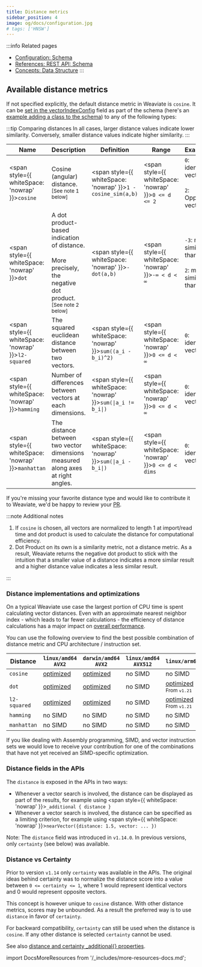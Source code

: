 ```yaml
---
title: Distance metrics
sidebar_position: 4
image: og/docs/configuration.jpg
# tags: ['HNSW']
---
```



:::info Related pages
- [Configuration: Schema](../configuration/schema-configuration.md)
- [References: REST API: Schema](../api/rest/schema.md)
- [Concepts: Data Structure](../concepts/data.md)
:::

## Available distance metrics

If not specified explicitly, the default distance metric in Weaviate is
`cosine`. It can be [set in the vectorIndexConfig](/developers/weaviate/config-refs/schema/vector-index.md#how-to-configure-hnsw) field as part of the  schema (here's an [example adding a class to the schema](../api/rest/schema.md#create-a-class)) to any of the following types:

:::tip Comparing distances
In all cases, larger distance values indicate lower similarity. Conversely, smaller distance values indicate higher similarity.
:::

<!-- TODO: Consider removing {:.text-nowrap} -->
| Name | Description | Definition | Range | Examples |
| --- | --- | --- | --- | --- |
| <span style={{ whiteSpace: 'nowrap' }}>`cosine`</span> | Cosine (angular) distance. <br/><sub>[See note 1 below]</sub> | <span style={{ whiteSpace: 'nowrap' }}>`1 - cosine_sim(a,b)`</span> | <span style={{ whiteSpace: 'nowrap' }}>`0 <= d <= 2`</span> | `0`: identical vectors<br/><br/> `2`: Opposing vectors. |
| <span style={{ whiteSpace: 'nowrap' }}>`dot`</span> | A dot product-based indication of distance. <br/><br/>More precisely, the negative dot product. <br/><sub>[See note 2 below]</sub> | <span style={{ whiteSpace: 'nowrap' }}>`-dot(a,b)`</span> | <span style={{ whiteSpace: 'nowrap' }}>`-∞ < d < ∞`</span> | `-3`: more similar than `-2` <br/><br/>`2`: more similar than `5` |
| <span style={{ whiteSpace: 'nowrap' }}>`l2-squared`</span> | The squared euclidean distance between two vectors. | <span style={{ whiteSpace: 'nowrap' }}>`sum((a_i - b_i)^2)`</span> | <span style={{ whiteSpace: 'nowrap' }}>`0 <= d < ∞`</span> | `0`: identical vectors |
| <span style={{ whiteSpace: 'nowrap' }}>`hamming`</span> | Number of differences between vectors at each dimensions. | <span style={{ whiteSpace: 'nowrap' }}><code>sum(&#124;a_i != b_i&#124;)</code></span> | <span style={{ whiteSpace: 'nowrap' }}>`0 <= d < ∞`</span> | `0`: identical vectors |
| <span style={{ whiteSpace: 'nowrap' }}>`manhattan`</span> | The distance between two vector dimensions measured along axes at right angles.  | <span style={{ whiteSpace: 'nowrap' }}><code>sum(&#124;a_i - b_i&#124;)</code></span> | <span style={{ whiteSpace: 'nowrap' }}>`0 <= d < dims`</span> | `0`: identical vectors |



If you're missing your favorite distance type and would like to contribute it to Weaviate, we'd be happy to review your [PR](https://github.com/weaviate/weaviate).

:::note Additional notes

1. If `cosine` is chosen, all vectors are normalized to length 1 at import/read time and dot product is used to calculate the distance for computational efficiency.
2. Dot Product on its own is a similarity metric, not a distance metric. As a result, Weaviate returns the negative dot product to stick with the intuition that a smaller value of a distance indicates a more similar result and a higher distance value indicates a less similar result.

:::

### Distance implementations and optimizations

On a typical Weaviate use case the largest portion of CPU time is spent calculating vector distances. Even with an approximate nearest neighbor index - which leads to far fewer calculations - the efficiency of distance calculations has a major impact on [overall performance](/developers/weaviate/benchmarks/ann.md).

You can use the following overview to find the best possible combination of distance metric and CPU architecture / instruction set.

| Distance | `linux/amd64 AVX2` | `darwin/amd64 AVX2` | `linux/amd64 AVX512` | `linux/arm64` | `darwin/arm64` |
| --- | --- | --- | --- | --- | --- |
| `cosine` | [optimized](https://github.com/weaviate/weaviate/blob/master/adapters/repos/db/vector/hnsw/distancer/asm/dot_amd64.s) | [optimized](https://github.com/weaviate/weaviate/blob/master/adapters/repos/db/vector/hnsw/distancer/asm/dot_amd64.s) | no SIMD | no SIMD | no SIMD |
| `dot` | [optimized](https://github.com/weaviate/weaviate/blob/master/adapters/repos/db/vector/hnsw/distancer/asm/dot_amd64.s) | [optimized](https://github.com/weaviate/weaviate/blob/master/adapters/repos/db/vector/hnsw/distancer/asm/dot_amd64.s) | no SIMD | [optimized](https://github.com/weaviate/weaviate/blob/master/adapters/repos/db/vector/hnsw/distancer/asm/dot_arm64.s)<br/><small>From `v1.21`</small> | [optimized](https://github.com/weaviate/weaviate/blob/master/adapters/repos/db/vector/hnsw/distancer/asm/dot_arm64.s)<br/><small>From `v1.21`</small> |
| `l2-squared` | [optimized](https://github.com/weaviate/weaviate/blob/master/adapters/repos/db/vector/hnsw/distancer/asm/l2_amd64.s) | [optimized](https://github.com/weaviate/weaviate/blob/master/adapters/repos/db/vector/hnsw/distancer/asm/l2_amd64.s) | no SIMD | [optimized](https://github.com/weaviate/weaviate/blob/master/adapters/repos/db/vector/hnsw/distancer/asm/l2_arm64.s)<br/><small>From `v1.21`</small> | [optimized](https://github.com/weaviate/weaviate/blob/master/adapters/repos/db/vector/hnsw/distancer/asm/l2_arm64.s)<br/><small>From `v1.21`</small> |
| `hamming` | no SIMD | no SIMD | no SIMD | no SIMD | no SIMD |
| `manhattan` | no SIMD | no SIMD | no SIMD | no SIMD | no SIMD |

If you like dealing with Assembly programming, SIMD, and vector instruction sets we would love to receive your contribution for one of the combinations that have not yet received an SIMD-specific optimization.

### Distance fields in the APIs

The `distance` is exposed in the APIs in two ways:

* Whenever a vector search is involved, the distance can be displayed as part of the results, for example using <span style={{ whiteSpace: 'nowrap' }}>`_additional { distance }`</span>
* Whenever a vector search is involved, the distance can be specified as a limiting criterion, for example using <span style={{ whiteSpace: 'nowrap' }}>`nearVector({distance: 1.5, vector: ... })`</span>

Note: The `distance` field was introduced in `v1.14.0`. In previous versions, only `certainty` (see below) was available.

### Distance vs Certainty

Prior to version `v1.14` only `certainty` was available in the APIs. The
original ideas behind certainty was to normalize the distance score into a
value between `0 <= certainty <= 1`, where 1 would represent identical vectors
and 0 would represent opposite vectors.

This concept is however unique to `cosine` distance. With other distance
metrics, scores may be unbounded. As a result the preferred way is to use
`distance` in favor of `certainty`.

For backward compatibility, `certainty` can still be used when the distance is
`cosine`. If any other distance is selected `certainty` cannot be used.

See also [distance and certainty _additional{} properties](../api/graphql/additional-properties.md).


import DocsMoreResources from '/_includes/more-resources-docs.md';

<DocsMoreResources />
